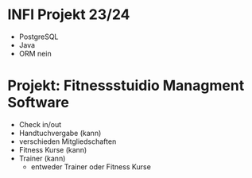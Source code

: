 # INFI Projekt 23/24

- PostgreSQL
- Java
- ORM nein

# Projekt: Fitnessstuidio Managment Software
- Check in/out
- Handtuchvergabe (kann)
- verschieden Mitgliedschaften
- Fitness Kurse (kann)
- Trainer (kann)
  - entweder Trainer oder Fitness Kurse
